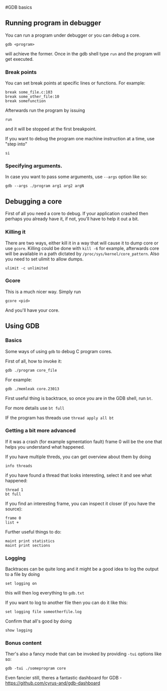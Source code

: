 #GDB basics
## Running program in debugger 
You can run a program under debugger or you can debug a core.
```
gdb <program>
```
will achieve the former.
Once in the gdb shell type `run` and the program will get executed.

### Break points
You can set break points at specific lines or functions.
For example:
```
break some_file.c:103
break some_other_file:10
break somefunction
```
Afterwards run the program by issuing
```
run
```
and it will be stopped at the first breakpoint.

If you want to debug the program one machine instruction at a time, use "step into"

```
si
```

### Specifying arguments.
In case you want to pass some arguments, use `--args` option like so:

```
gdb --args ./program arg1 arg2 argN
```



## Debugging a core
First of all you need a core to debug. 
If your application crashed then perhaps you already have it, if not, you'll have to help it out a bit.
### Killing it
There are two ways, either kill it in a way that will cause it to dump core or use `gcore`.
Killing could be done with `kill -6` for example, afterwards core will be available in a path dictated by `/proc/sys/kernel/core_pattern`. Also you need to set ulimit to allow dumps. 
```
ulimit -c unlimited
```
### Gcore
This is a much nicer way.
Simply run 
```
gcore <pid>
```
And you'll have your core.

## Using GDB
### Basics

Some ways of using `gdb` to debug C program cores.

First of all, how to invoke it:
```
gdb ./program core_file
```

For example:
```
gdb ./memleak core.23013
```

First useful thing is backtrace, so once you are in the GDB shell, run `bt`.

For more details use `bt full`

IF the program has threads use `thread apply all bt`

### Getting a bit more advanced 
If it was a crash (for example sgmentation fault) frame 0 will be the one that helps you understand what happened.

If you have multiple threds, you can get overview about them by doing

```
info threads
```

if you have found a thread that looks interesting, select it and see what happened:

```
thread 1
bt full
```

If you find an interesting frame, you can inspect it closer (if you have the source):
```
frame 0
list +
```


Further useful things to do:
```
maint print statistics
maint print sections
```
### Logging 
Backtraces can be quite long and it might be a good idea to log the output to a file by doing
```
set logging on
```
this will then log everything to `gdb.txt`

If you want to log to another file then you can do it like this:
```
set logging file someotherfile.log
```
Confirm that all's good by doing
```
show logging
```


### Bonus content
Ther's also a fancy mode that can be invoked by providing `-tui` options like so:
```
gdb -tui ./someprogram core
```

Even fancier still, theres a fantastic dashboard for GDB - https://github.com/cyrus-and/gdb-dashboard
